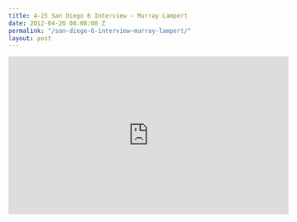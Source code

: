 ```yaml
---
title: 4-25 San Diego 6 Interview - Murray Lampert
date: 2012-04-26 08:08:08 Z
permalink: "/san-diego-6-interview-murray-lampert/"
layout: post
---
```


<iframe width="560" height="315" src="http://www.youtube.com/embed/kEaEW5igVsQ?rel=0" frameborder="0" allowfullscreen></iframe>
